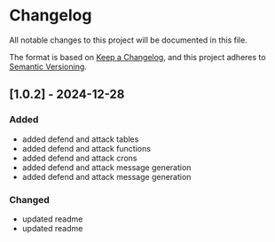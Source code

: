 # Changelog

All notable changes to this project will be documented in this file.

The format is based on [Keep a Changelog](https://keepachangelog.com/en/1.0.0/),
and this project adheres to [Semantic Versioning](https://semver.org/spec/v2.0.0.html).

## [1.0.2] - 2024-12-28

### Added

-   added defend and attack tables
-   added defend and attack functions
-   added defend and attack crons
-   added defend and attack message generation
-   added defend and attack message generation

### Changed

-   updated readme
-   updated readme

